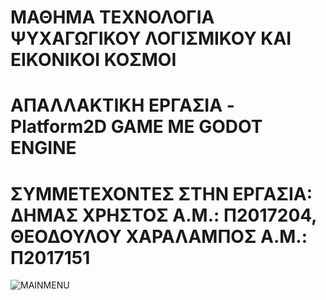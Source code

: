 # ΜΑΘΗΜΑ ΤΕΧΝΟΛΟΓΙΑ ΨΥΧΑΓΩΓΙΚΟΥ ΛΟΓΙΣΜΙΚΟΥ ΚΑΙ ΕΙΚΟΝΙΚΟΙ ΚΟΣΜΟΙ
# ΑΠΑΛΛΑΚΤΙΚΗ ΕΡΓΑΣΙΑ - Platform2D GAME ΜΕ GODOT ENGINE
# ΣΥΜΜΕΤΕΧΟΝΤΕΣ ΣΤΗΝ ΕΡΓΑΣΙΑ: ΔΗΜΑΣ ΧΡΗΣΤΟΣ Α.Μ.: Π2017204, ΘΕΟΔΟΥΛΟΥ ΧΑΡΑΛΑΜΠΟΣ Α.Μ.: Π2017151


![MAINMENU](https://user-images.githubusercontent.com/44117722/146047653-cbcc300e-2e65-4d16-9bc0-aaaf2cafb26e.png)
